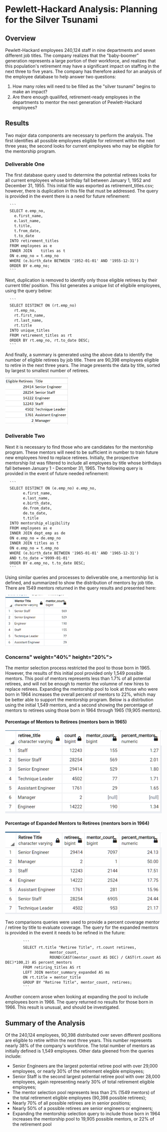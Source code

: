 # Pewlett-Hackard Analysis: Planning for the Silver Tsunami

## Overview
Pewlett-Hackard employees 240,124 staff in nine departments and seven different job titles. The company realizes that the "baby-boomer" generation represents a large portion of their workforce, and realizes that this population's retirement may have a significant impact on staffing in the next three to five years. The company has therefore asked for an analysis of the employee database to help answer two questions:
1. How many roles will need to be filled as the "silver tsunami" begins to make an impact?
2. Are there enough quailifed, retirement-ready employees in the departments to mentor the next generation of Pewlett-Hackard employees?

## Results
Two major data components are necessary to perform the analysis. The first identifies all possible employees eligible for retirment within the next three yeas; the second looks for current employees who may be eligible for the mentorship program. 

### Deliverable One
The first database query used to determine the potential retirees looks for all current employees whose birthday fall between January 1, 1952 and December 31, 1955. This initial file was exported as retirement_titles.csv; however, there is duplication in this file that must be addressed. The query is provided in the event there is a need for future refinement:

      ```
      SELECT e.emp_no, 
        e.first_name, 
        e.last_name, 
        t.title, 
        t.from_date, 
        t.to_date
      INTO retirement_titles
      FROM employees as e
      INNER JOIN	titles as t
      ON e.emp_no = t.emp_no
      WHERE (e.birth_date BETWEEN '1952-01-01' AND '1955-12-31')
      ORDER BY e.emp_no;
      ```

Next, duplication is removed to identify only those eligible retirees by their current title/ position. This list generates a unique list of eligibile employees, using the query below:

      ```
      SELECT DISTINCT ON (rt.emp_no)
        rt.emp_no, 
        rt.first_name, 
        rt.last_name, 
        rt.title
      INTO unique_titles
      FROM retirement_titles as rt
      ORDER BY rt.emp_no, rt.to_date DESC;
      ```
And finally, a summary is generated using the above data to identify the number of eligible retirees by job title. There are 90,398 employees eligible to retire in the next three years. The image presents the data by title, sorted by largest to smallest number of retirees.

<img src ="images/retiring_titles_table.png" width="40%" height="20%">

### Deliverable Two
Next it is necessary to find those who are candidates for the mentorship program. These mentors will need to be sufficient in number to train future new employees hired to replace retirees. Initially, the prospective mentorship list was filtered to include all employees by title whose birthdays fall between January 1 - December 31, 1965. The following query is provided in the event of future needed refinement:

      ```
      SELECT DISTINCT ON (e.emp_no) e.emp_no, 
            e.first_name, 
            e.last_name, 
            e.birth_date,
            de.from_date,
            de.to_date,
            t.title
      INTO mentorship_eligibility
      FROM employees as e
      INNER JOIN dept_emp as de
      ON e.emp_no = de.emp_no
      INNER JOIN titles as t
      ON e.emp_no = t.emp_no
      WHERE (e.birth_date BETWEEN '1965-01-01' AND '1965-12-31')
      AND t.to_date ='9999-01-01'
      ORDER BY e.emp_no, t.to_date DESC;
      ```
Using similar queries and processes to deliverable one, a mentorship list is defined, and summarized to show the distribution of mentors by job title. There are 1549 mentors returned in the query results and presented here:

<img src = "images/mentor_summary_by_title.png" width="40%" height="20%">

### Concerns" weight="40%" height="20%">


The mentor selection process restricted the pool to those born in 1965. However, the results of this initial pool provided only 1,549 possible mentors. This pool of mentors represents less than 1.7% of all potential retirees, and will not be enough to mentor the volumne of new hires to replace retirees. Expanding the mentorship pool to look at those who were born in 1964 increases the overall percent of mentors to 22%, which may be better able to support the mentorship program. Below is a distrbution using the initial 1,549 mentors, and a second showing the percentage of mentors to retirees using those born in 1964 through 1965 (19,905 mentors).

#### Percentage of Mentors to Retirees (mentors born in 1965)

<img src = "images/percent_mentors_to_retirees.png" weight="40%" height="20%">

#### Percentage of Expanded Mentors to Retirees (mentors born in 1964)

<img src = "images/percent_expanded_mentors_to_retirees.png" weight="40%" height="20%">

Two comparisons queries were used to provide a percent coverage mentor / retiree by title to evaluate coverage. The query for the expanded mentors is provided in the event it needs to be refined in the future:

            ```
            SELECT rt.title "Retiree Title", rt.count retirees,
                        mentor_count, 
                        ROUND(CAST(mentor_count AS DEC) / CAST(rt.count AS DEC)*100,2) AS percent_mentors
            FROM retiring_titles AS rt
            LEFT JOIN mentor_summary_expanded AS ms
            ON rt.title = mentor_title
            GROUP BY "Retiree Title", mentor_count, retirees;
            ```

Another concern arose when looking at expanding the pool to include employees born in 1966. The query returned no results for those born in 1966. This result is unusual, and should be investigated. 

## Summary of the Analysis
Of the 240,124 employees, 90,398 distributed over seven different positions are eligible to retire within the next three years. This number represents nearly 38% of the company's workforce. The total number of mentors as initially defined is 1,549 employees. Other data gleened from the queries include:

- Senior Engineers are the largest potential retiree pool with over 29,000 employees, or nearly 30% of the retirement elegible employees;
- Senior Staff is the second largest potential retiree pool with over 28,000 employees, again representing nearly 30% of total retirement eligible employees;
- The mentor selection pool represents less than 2% (1549 mentors) of the total retirement eligible employees (90,398 possible retirees);
- Nearly 70% of all possible retirees are in senior positions;
- Nearly 50% of a possible retirees are senior engineers or engineers;
- Expanding the mentorship selection query to include those born in 1964 increases the mentorship pool to 19,905 possible mentors, or 22% of the retirement pool



